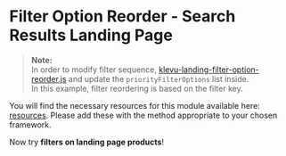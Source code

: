 # Filter Option Reorder - Search Results Landing Page

>**Note:**  
>In order to modify filter sequence, [klevu-landing-filter-option-reorder.js](/modules/filter-option-reorder/landing/resources/assets/js/klevu-landing-filter-option-reorder.js) and update the `priorityFilterOptions` list inside.  
>In this example, filter reordering is based on the filter key.

You will find the necessary resources for this module available here:
[resources](/modules/filter-option-reorder/landing/resources). Please add these with the
method appropriate to your chosen framework. 

Now try **filters on landing page products**!